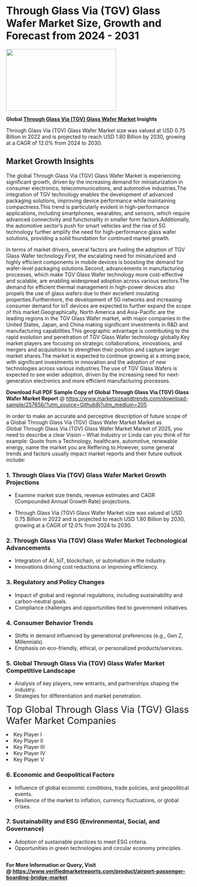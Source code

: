 <H1>Through Glass Via (TGV) Glass Wafer Market Size, Growth and Forecast from 2024 - 2031</H1><img class="aligncenter size-medium wp-image-584254" src="https://thirdeyenews.in/wp-content/uploads/2024/09/Global-Market-Research-300x168.jpeg" alt="" width="300" height="168" /><p><strong>Global&nbsp;<a href="https://www.marketsizeandtrends.com/download-sample/257656/?utm_source=Github8j?utm_medium=205">Through Glass Via (TGV) Glass Wafer Market</a> Insights</strong></p><p>Through Glass Via (TGV) Glass Wafer Market size was valued at USD 0.75 Billion in 2022 and is projected to reach USD 1.80 Billion by 2030, growing at a CAGR of 12.0% from 2024 to 2030.</p><p><h2>Market Growth Insights</h2> <p>The global Through Glass Via (TGV) Glass Wafer Market is experiencing significant growth, driven by the increasing demand for miniaturization in consumer electronics, telecommunications, and automotive industries.The integration of TGV technology enables the development of advanced packaging solutions, improving device performance while maintaining compactness.This trend is particularly evident in high-performance applications, including smartphones, wearables, and sensors, which require advanced connectivity and functionality in smaller form factors.Additionally, the automotive sector’s push for smart vehicles and the rise of 5G technology further amplify the need for high-performance glass wafer solutions, providing a solid foundation for continued market growth.</p> <p>In terms of market drivers, several factors are fueling the adoption of TGV Glass Wafer technology.First, the escalating need for miniaturized and highly efficient components in mobile devices is boosting the demand for wafer-level packaging solutions.Second, advancements in manufacturing processes, which make TGV Glass Wafer technology more cost-effective and scalable, are enabling widespread adoption across various sectors.The demand for efficient thermal management in high-power devices also propels the use of glass wafers due to their excellent insulating properties.Furthermore, the development of 5G networks and increasing consumer demand for IoT devices are expected to further expand the scope of this market.Geographically, North America and Asia-Pacific are the leading regions in the TGV Glass Wafer market, with major companies in the United States, Japan, and China making significant investments in R&D and manufacturing capabilities.This geographic advantage is contributing to the rapid evolution and penetration of TGV Glass Wafer technology globally.Key market players are focusing on strategic collaborations, innovations, and mergers and acquisitions to strengthen their position and capture larger market shares.The market is expected to continue growing at a strong pace, with significant investments in innovation and the adoption of new technologies across various industries.The use of TGV Glass Wafers is expected to see wider adoption, driven by the increasing need for next-generation electronics and more efficient manufacturing processes.<p><span class=""><strong>Download Full PDF Sample Copy of Global Through Glass Via (TGV) Glass Wafer Market Report</strong> @ <a href="https://www.marketsizeandtrends.com/download-sample/257656/?utm_source=Github8j?utm_medium=205" target="_blank">https://www.marketsizeandtrends.com/download-sample/257656/?utm_source=Github8j?utm_medium=205</a></span></p><p>In order to make an accurate and perceptive description of future scope of a Global&nbsp;Through Glass Via (TGV) Glass Wafer Market Market as Global&nbsp;Through Glass Via (TGV) Glass Wafer Market Market of 2025, you need to describe a clear Vision &ndash; What Industry or Linda can you think of for example: Quote from a Technology, healthcare, automotive, renewable energy, name the market you are Reffering to.However, some general trends and factors usually impact market reports and their future outlook include:</p><h3>1.&nbsp;<strong>Through Glass Via (TGV) Glass Wafer Market Growth Projections</strong></h3><ul><li>Examine market size trends, revenue estimates and CAGR (Compounded Annual Growth Rate) projections.</li><li><p>Through Glass Via (TGV) Glass Wafer Market size was valued at USD 0.75 Billion in 2022 and is projected to reach USD 1.80 Billion by 2030, growing at a CAGR of 12.0% from 2024 to 2030.</p></li></ul><h3>2.&nbsp;<strong>Through Glass Via (TGV) Glass Wafer Market Technological Advancements</strong></h3><ul><li>Integration of AI, IoT, blockchain, or automation in the industry.</li><li>Innovations driving cost reductions or improving efficiency.</li></ul><h3>3.&nbsp;<strong>Regulatory and Policy Changes</strong></h3><ul><li>Impact of global and regional regulations, including sustainability and carbon-neutral goals.</li><li>Compliance challenges and opportunities tied to government initiatives.</li></ul><h3>4.&nbsp;<strong>Consumer Behavior Trends</strong></h3><ul><li>Shifts in demand influenced by generational preferences (e.g., Gen Z, Millennials).</li><li>Emphasis on eco-friendly, ethical, or personalized products/services.</li></ul><h3>5.&nbsp;<strong>Global Through Glass Via (TGV) Glass Wafer Market Competitive Landscape</strong></h3><ul><li>Analysis of key players, new entrants, and partnerships shaping the industry.</li><li>Strategies for differentiation and market penetration.</li></ul><p data-pm-slice="1 1 []"><span style="color: inherit; font-family: inherit; font-size: 25px;">Top Global Through Glass Via (TGV) Glass Wafer Market Companies</span></p><div class="" data-test-id=""><p><li>Key Player I</li><li> Key Player II</li><li> Key Player III</li><li> Key Player IV</li><li> Key Player V</li></p></div><h3>6.&nbsp;<strong>Economic and Geopolitical Factors</strong></h3><ul><li>Influence of global economic conditions, trade policies, and geopolitical events.</li><li>Resilience of the market to inflation, currency fluctuations, or global crises.</li></ul><h3>7.&nbsp;<strong>Sustainability and ESG (Environmental, Social, and Governance)</strong></h3><ul><li>Adoption of sustainable practices to meet ESG criteria.</li><li>Opportunities in green technologies and circular economy principles.</li></ul><h2><strong style="font-size: 14px;">For More Information or Query, Visit @&nbsp;</strong><a style="background-color: #ffffff; font-size: 14px;" href="https://www.marketsizeandtrends.com/report/through-glass-via-tgv-glass-wafer-market/" target="_blank">https://www.verifiedmarketreports.com/product/airport-passenger-boarding-bridge-market</a></h2>